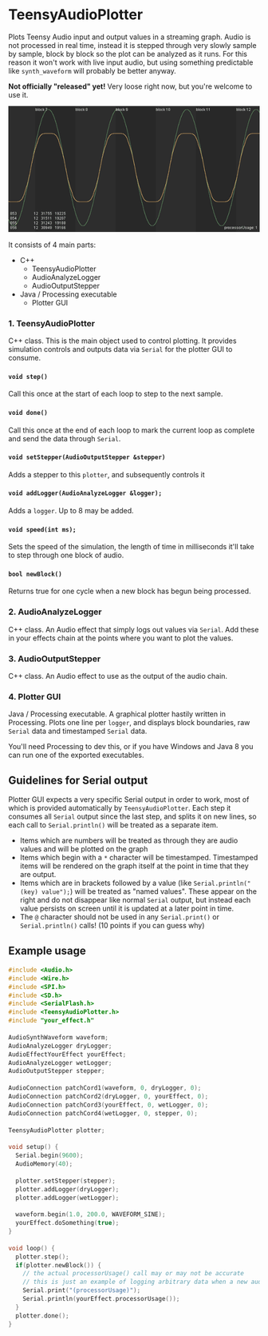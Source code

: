 # TeensyAudioPlotter

Plots Teensy Audio input and output values in a streaming graph. Audio is not processed in real time, instead it is stepped through very slowly sample by sample, block by block so the plot can be analyzed as it runs. For this reason it won't work with live input audio, but using something predictable like `synth_waveform` will probably be better anyway.

**Not officially "released" yet!** Very loose right now, but you're welcome to use it.

![Waveshaper input vs output](https://github.com/dxinteractive/TeensyAudioWaveshaper/blob/master/docs/example2.gif)

It consists of 4 main parts:
- C++
  - TeensyAudioPlotter
  - AudioAnalyzeLogger
  - AudioOutputStepper
- Java / Processing executable
  - Plotter GUI

### 1. TeensyAudioPlotter

C++ class. This is the main object used to control plotting. It provides simulation controls and outputs data via `Serial` for the plotter GUI to consume.

#### `void step()`

Call this once at the start of each loop to step to the next sample.

#### `void done()`

Call this once at the end of each loop to mark the current loop as complete and send the data through `Serial`.
#### `void setStepper(AudioOutputStepper &stepper)`

Adds a stepper to this `plotter`, and subsequently controls it

#### `void addLogger(AudioAnalyzeLogger &logger);`

Adds a `logger`. Up to 8 may be added.

#### `void speed(int ms);`

Sets the speed of the simulation, the length of time in milliseconds it'll take to step through one block of audio.

#### `bool newBlock()`

Returns true for one cycle when a new block has begun being processed.

### 2. AudioAnalyzeLogger

C++ class. An Audio effect that simply logs out values via `Serial`. Add these in your effects chain at the points where you want to plot the values.

### 3. AudioOutputStepper

C++ class. An Audio effect to use as the output of the audio chain.

### 4. Plotter GUI

Java / Processing executable. A graphical plotter hastily written in Processing. Plots one line per `logger`, and displays block boundaries, raw `Serial` data and timestamped `Serial` data.

You'll need Processing to dev this, or if you have Windows and Java 8 you can run one of the exported executables.

## Guidelines for Serial output

Plotter GUI expects a very specific Serial output in order to work, most of which is provided automatically by `TeensyAudioPlotter`. Each step it consumes all `Serial` output since the last step, and splits it on new lines, so each call to `Serial.println()` will be treated as a separate item.

- Items which are numbers will be treated as through they are audio values and will be plotted on the graph
- Items which begin with a `*` character will be timestamped. Timestamped items will be rendered on the graph itself at the point in time that they are output.
- Items which are in brackets followed by a value (like `Serial.println("(key) value");`) will be treated as "named values". These appear on the right and do not disappear like normal `Serial` output, but instead each value persists on screen until it is updated at a later point in time.
- The `@` character should not be used in any `Serial.print()` or `Serial.println()` calls! (10 points if you can guess why)


## Example usage

```c++
#include <Audio.h>
#include <Wire.h>
#include <SPI.h>
#include <SD.h>
#include <SerialFlash.h>
#include <TeensyAudioPlotter.h>
#include "your_effect.h"

AudioSynthWaveform waveform;
AudioAnalyzeLogger dryLogger;
AudioEffectYourEffect yourEffect;
AudioAnalyzeLogger wetLogger;
AudioOutputStepper stepper;

AudioConnection patchCord1(waveform, 0, dryLogger, 0);
AudioConnection patchCord2(dryLogger, 0, yourEffect, 0);
AudioConnection patchCord3(yourEffect, 0, wetLogger, 0);
AudioConnection patchCord4(wetLogger, 0, stepper, 0);

TeensyAudioPlotter plotter;

void setup() {
  Serial.begin(9600);
  AudioMemory(40);

  plotter.setStepper(stepper);
  plotter.addLogger(dryLogger);
  plotter.addLogger(wetLogger);

  waveform.begin(1.0, 200.0, WAVEFORM_SINE);
  yourEffect.doSomething(true);
}

void loop() {
  plotter.step();
  if(plotter.newBlock()) {
    // the actual processorUsage() call may or may not be accurate
    // this is just an example of logging arbitrary data when a new audio block is processed
    Serial.print("(processorUsage)");
    Serial.println(yourEffect.processorUsage());
  }
  plotter.done();
}

```
